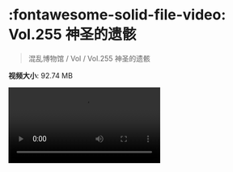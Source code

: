 # :fontawesome-solid-file-video: Vol.255 神圣的遗骸

> 混乱博物馆 / Vol / Vol.255 神圣的遗骸

**视频大小**: 92.74 MB

<div class="video"><video src="https://file.hsyhx.top/archive/混乱博物馆/Vol/Vol.255 神圣的遗骸.mp4" controls preload>🤔 您的浏览器不支持 video 标签</video></div>